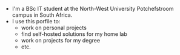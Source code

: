 - I'm a BSc IT student at the North-West University Potchefstroom campus in South Africa.
- I use this porfile to:
  + work on personal projects
  + find self-hosted solutions for my home lab
  + work on projects for my degree
  + etc.

<!---
ernstnolte/ernstnolte is a ✨ special ✨ repository because its `README.md` (this file) appears on your GitHub profile.
You can click the Preview link to take a look at your changes.
--->
